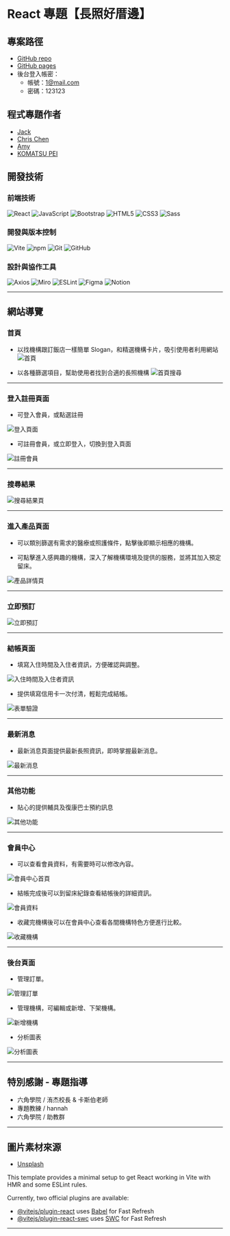 # React 專題【長照好厝邊】

## 專案路徑
-   [GitHub repo](https://github.com/Jack-Xiao-2024/ReactC5)
-   [GitHub pages](https://jack-xiao-2024.github.io/ReactC5/)
-   後台登入帳密：
    -   帳號：1@mail.com
    -   密碼：123123

## 程式專題作者
-   [Jack](https://github.com/Jack-Xiao-2024)
-   [Chris Chen](https://github.com/chrischen666)
-   [Amy](https://github.com/amy6072698)
-   [KOMATSU PEI](https://github.com/KOMATSUPEI)

## 開發技術

### 前端技術
![React](https://img.shields.io/badge/React-20232A?style=for-the-badge&logo=react&logoColor=61DAFB)
![JavaScript](https://img.shields.io/badge/JavaScript-F7DF1E?style=for-the-badge&logo=javascript&logoColor=black)
![Bootstrap](https://img.shields.io/badge/Bootstrap-7952B3?style=for-the-badge&logo=bootstrap&logoColor=white)
![HTML5](https://img.shields.io/badge/HTML5-E34F26?style=for-the-badge&logo=html5&logoColor=white)
![CSS3](https://img.shields.io/badge/CSS-1572B6?style=for-the-badge&logo=css3&logoColor=white)
![Sass](https://img.shields.io/badge/Sass-CC6699?style=for-the-badge&logo=sass&logoColor=white)

### 開發與版本控制
![Vite](https://img.shields.io/badge/Vite-646CFF?style=for-the-badge&logo=vite&logoColor=white)
![npm](https://img.shields.io/badge/npm-CB3837?style=for-the-badge&logo=npm&logoColor=white)
![Git](https://img.shields.io/badge/Git-F05032?style=for-the-badge&logo=git&logoColor=white)
![GitHub](https://img.shields.io/badge/GitHub-181717?style=for-the-badge&logo=github&logoColor=white)

### 設計與協作工具
![Axios](https://img.shields.io/badge/Axios-671DDF?style=for-the-badge&logo=axios&logoColor=white)
![Miro](https://img.shields.io/badge/Miro-050038?style=for-the-badge&logo=miro&logoColor=white)
![ESLint](https://img.shields.io/badge/ESLint-4B32C3?style=for-the-badge&logo=eslint&logoColor=white)
![Figma](https://img.shields.io/badge/Figma-F24E1E?style=for-the-badge&logo=figma&logoColor=white)
![Notion](https://img.shields.io/badge/Notion-000000?style=for-the-badge&logo=notion&logoColor=white)

---

## 網站導覽

### 首頁

-   以找機構跟訂飯店一樣簡單 Slogan，和精選機構卡片，吸引使用者利用網站
![首頁](https://cdn.discordapp.com/attachments/1379089252972761229/1379089356068880385/87982998c977f7d9.png?ex=683ef88c&is=683da70c&hm=e5125dda741428b2d258937c851eca6458b96b780a470f8207f3a2f908064e45&)

-   以各種篩選項目，幫助使用者找到合適的長照機構
![首頁搜尋](https://cdn.discordapp.com/attachments/1379089252972761229/1379090057855631431/6965d3632a54676a.png?ex=683ef934&is=683da7b4&hm=403721b801410bc911bde11be372e637f9c627c110340af18b5c0ddcf15380c7&)

---

### 登入註冊頁面

-   可登入會員，或點選註冊

![登入頁面](https://cdn.discordapp.com/attachments/1379089252972761229/1379091055919632519/0eb84aa6e53a3479.png?ex=683efa22&is=683da8a2&hm=8d27eb0302aa657098273fc7a75240fb20e4c91eff468e523ba245a10f3131d9&)

-   可註冊會員，或立即登入，切換到登入頁面

![註冊會員](https://cdn.discordapp.com/attachments/1379089252972761229/1379091361340461056/7d31976cda640b8f.png?ex=683efa6a&is=683da8ea&hm=b5dfebf071a26019d6c03c3ed7881045fa0340d21d52543262335f7836f3278b&)

---

### 搜尋結果

![搜尋結果頁](https://cdn.discordapp.com/attachments/1379089252972761229/1379090411926196275/e1f534d9418323ea.png?ex=683ef988&is=683da808&hm=b41f34ed4bace48ee2fb62bdf3112a23c5052d6b5cae02a55d998680e82714a7&)

---

### 進入產品頁面

-   可以類別篩選有需求的醫療或照護條件，點擊後即顯示相應的機構。

-   可點擊進入感興趣的機構，深入了解機構環境及提供的服務，並將其加入預定留床。

![產品詳情頁](https://cdn.discordapp.com/attachments/1379089252972761229/1379090707792269353/f8a302c0972eb8ad.png?ex=683ef9cf&is=683da84f&hm=901e54a7d3038ed3d32a0d001c946514ab1a318e9ec98c6859a6143419bde31d&)

---

### 立即預訂

![立即預訂](https://cdn.discordapp.com/attachments/1379089252972761229/1379092808018956379/fade9c8906652824.png?ex=683efbc3&is=683daa43&hm=47df387f1b7dff401ae0b9b2c6c099729771e9f60f8ee218c3a4db59f84ffed4&)

---

### 結帳頁面

-   填寫入住時間及入住者資訊，方便確認與調整。

![入住時間及入住者資訊](https://cdn.discordapp.com/attachments/1379089252972761229/1379093170230394880/6f383641320b6322.png?ex=683efc1a&is=683daa9a&hm=d210af7a8b7631e22359264a8de455be1b2dfca152183db1ac6ce00e0ed8205a&)

-   提供填寫信用卡一次付清，輕鬆完成結帳。

![表單驗證](https://cdn.discordapp.com/attachments/1379089252972761229/1379093506664169542/e49ae7b5e71b6110.png?ex=683efc6a&is=683daaea&hm=dd720b5390c136f4899c8e3d64315054c77a9c0004abd47da021491951313016&)

---

### 最新消息

-   最新消息頁面提供最新長照資訊，即時掌握最新消息。

![最新消息](https://cdn.discordapp.com/attachments/1379089252972761229/1379091951755726949/5d313870c0345144.png?ex=683efaf7&is=683da977&hm=01eae869e57ee55f176a16b07a0d194531b646c059a1591c19437a27e8caf348&)

---

### 其他功能

-   貼心的提供輔具及復康巴士預約訊息

![其他功能](https://cdn.discordapp.com/attachments/1379089252972761229/1379092282149441598/7b19a893770c9c97.png?ex=683efb46&is=683da9c6&hm=aecf8bce12b3465bd2cbf940d3aa28191ea3eff8cb5f00395fc831fa29be5eff&)

---

### 會員中心

-   可以查看會員資料，有需要時可以修改內容。

![會員中心首頁](https://cdn.discordapp.com/attachments/1379089252972761229/1379094167308861554/94011ccbe63c05f4.png?ex=683efd07&is=683dab87&hm=3ed8cdd474ad939433a073381c47509ccb765ca2715fec37e64ff4ec352ee501&)

-   結帳完成後可以到留床紀錄查看結帳後的詳細資訊。

![會員資料](https://cdn.discordapp.com/attachments/1379089252972761229/1379094382090653697/9676bf9df851f11e.png?ex=683efd3b&is=683dabbb&hm=6472ce4605990be565c512b0d8396ca17f02f99dd1f450df023097b99e531e86&)

-   收藏完機構後可以在會員中心查看各間機構特色方便進行比較。

![收藏機構](https://cdn.discordapp.com/attachments/1379089252972761229/1379095178748366989/71490cbe2734bc11.png?ex=683efdf8&is=683dac78&hm=ee3bedae5ef38ad5bb6b323ad8e863fba8421e1448b76a420eb93a211f17aa05&)

---

### 後台頁面

-   管理訂單。

![管理訂單](https://cdn.discordapp.com/attachments/1379089252972761229/1379095518147514379/212c96fae6cf3b85.png?ex=683efe49&is=683dacc9&hm=122769db6366c946124f14e7fe1ba478fe9167cd5e1497b0d01b173c2d77ee8b&)

-   管理機構，可編輯或新增、下架機構。

![新增機構](https://cdn.discordapp.com/attachments/1379089252972761229/1379095975410536479/c2445ac68d2c384b.png?ex=683efeb6&is=683dad36&hm=30554fe2fec64d12c354ae987c6cd3e69d7078ce5de9b0e9b777ec3679b8efba&)

-   分析圖表

![分析圖表](https://cdn.discordapp.com/attachments/1379089252972761229/1379096560272670790/0dcbf08f7100ac91.png?ex=683eff42&is=683dadc2&hm=bde9aa03fdeefc66e2263c413b9ac3d9b3251e96a2759f4a0e63d938c925cfe5&)

---

## 特別感謝 \- 專題指導


-   六角學院 / 洧杰校長 & 卡斯伯老師
-   專題教練 / hannah
-   六角學院 / 助教群

---

## 圖片素材來源

-   [Unsplash](https://unsplash.com/)

This template provides a minimal setup to get React working in Vite with HMR and some ESLint rules.

Currently, two official plugins are available:

- [@vitejs/plugin-react](https://github.com/vitejs/vite-plugin-react/blob/main/packages/plugin-react/README.md) uses [Babel](https://babeljs.io/) for Fast Refresh
- [@vitejs/plugin-react-swc](https://github.com/vitejs/vite-plugin-react-swc) uses [SWC](https://swc.rs/) for Fast Refresh
------

[ ](https://github.com/kayaribi/Realm_of_Journeys#%E5%9C%96%E7%89%87%E7%B4%A0%E6%9D%90%E4%BE%86%E6%BA%90)


